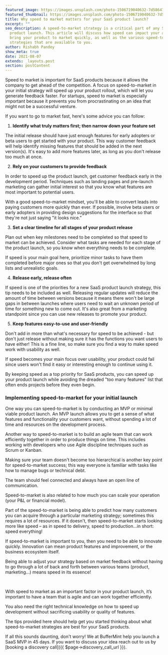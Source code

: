 ```yaml
---
featured_image: https://images.unsplash.com/photo-1506719040632-7d586470c936?ixid=MnwxMjA3fDB8MHxwaG90by1wYWdlfHx8fGVufDB8fHx8&ixlib=rb-1.2.1&auto=format&fit=crop&w=1950&q=80
featured_thumbnail: https://images.unsplash.com/photo-1506719040632-7d586470c936?ixid=MnwxMjA3fDB8MHxwaG90by1wYWdlfHx8fGVufDB8fHx8&ixlib=rb-1.2.1&auto=format&fit=crop&w=487&q=20
title: Why speed to market matters for your SaaS product launch?
excerpt: ""
seo_description: A speed-to-market strategy is a critical part of any SaaS
  product launch. This article will discuss how speed can impact your ability to
  bring your product to market quickly, as well as the various speed-to-market
  strategies that are available to you.
author: Rishabh Pandey
show_meta: true
date: 2021-08-07
extends: _layouts.post
section: postContent
---
```

Speed to market is important for SaaS products because it allows the company to get ahead of the competition. A focus on speed-to-market in your initial strategy will speed up your product rollout, which will let you generate feedback faster. For startups, speed to market is especially important because it prevents you from procrastinating on an idea that might not be a successful venture.

If you want to go to market fast, here's some advice you can follow:

1. **Identify what truly matters first; then narrow down your feature set**

The initial release should have just enough features for early adopters or beta users to get started with your product. This way customer feedback will help identify missing features that should be added in the next version(s). It's easy to add more features later, as long as you don't release too much at once.

2. **Rely on your customers to provide feedback**

In order to speed up the product launch, get customer feedback early in the development period. Techniques such as landing pages and pre-launch marketing can gather initial interest so that you know what features are most important to potential users. 

With a good speed-to-market mindset, you'll be able to convert leads into paying customers more quickly than ever. If possible, involve beta users or early adopters in providing design suggestions for the interface so that they're not just saying "it looks nice."

3. **Set a clear timeline for all stages of your product release**

Plan out when key milestones need to be completed so that speed to market can be achieved. Consider what tasks are needed for each stage of the product launch, so you know when everything needs to be complete. 

If speed is your main goal here, prioritize minor tasks to have them completed before major ones so that you don't get overwhelmed by long lists and unrealistic goals.

4. **Release early, release often**

If speed is one of the priorities for a new SaaS product launch strategy, this tip needs to be included as well. Releasing regular updates will reduce the amount of time between versions because it means there won't be large gaps in between launches where users need to wait an unknown period of time for something new to come out. It's also great from a marketing standpoint since you can use new releases to promote your product.

5. **Keep features easy-to-use and user-friendly**

Don't add in more than what's necessary for speed to be achieved - but don't just release without making sure it has the functions you want users to have either! This is a fine line, so make sure you find a way to make speed work with usability as well. 

If speed becomes your main focus over usability, your product could fail since users won't find it easy or interesting enough to continue using it.

By keeping speed as a top priority for SaaS products, you can speed up your product launch while avoiding the dreaded "too many features" list that often ends projects before they even begin.

### Implementing speed-to-market for your initial launch

<x-image url="https://images.unsplash.com/photo-1517976384346-3136801d605d?ixlib=rb-1.2.1&ixid=MnwxMjA3fDB8MHxwaG90by1wYWdlfHx8fGVufDB8fHx8&auto=format&fit=crop&w=1000&q=80" caption="Strategize for speed before your launch" />


One way you can speed-to-market is by conducting an MVP or minimal viable product launch. An MVP launch allows you to get a sense of what features and functionality your customers want, without spending a lot of time and resources on the development process.

Another way to speed-to-market is to build an agile team that can work efficiently together in order to produce things on time. This includes working with developers who use Agile discipline techniques such as Scrum or Kanban. 

Making sure your team doesn't become too hierarchical is another key point for speed-to-market success; this way everyone is familiar with tasks like how to manage bugs or technical debt.

<x-quote>The team should feel connected and always have an open line of communication.</x-quote>

Speed-to-market is also related to how much you can scale your operation (your P&L or financial model). 

Part of the speed-to-market is being able to predict how many customers you can acquire through a particular marketing strategy; sometimes this requires a lot of resources. If it doesn't, then speed-to-market starts looking more like speed – as in speed to delivery, speed to production...in short: speed everything! 

If speed-to-market is important to you, then you need to be able to innovate quickly. Innovation can mean product features and improvement, or the business ecosystem itself. 

Being able to adjust your strategy based on market feedback without having to go through a lot of back and forth between various teams (product, marketing...) means speed in its essence!

<br/>

With speed to market as an important factor in your product launch, it’s important to have a team that is agile and can work together efficiently. 

You also need the right technical knowledge on how to speed up development without sacrificing usability or quality of features. 

The tips provided here should help get you started thinking about what speed-to-market strategies are best for your SaaS products. 

If all this sounds daunting, don't worry! We at BufferMint help you launch a SaaS MVP in 45 days. If you want to discuss your idea reach out to us by [booking a discovery call]({{ $page->discovery_call_url }}).